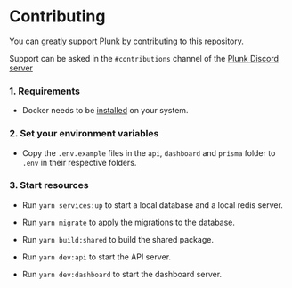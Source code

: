 # Contributing

You can greatly support Plunk by contributing to this repository.

Support can be asked in the `#contributions` channel of the [Plunk Discord server](https://useplunk.com/discord)

### 1. Requirements

- Docker needs to be [installed](https://docs.docker.com/engine/install/) on your system.

### 2. Set your environment variables

- Copy the `.env.example` files in the `api`, `dashboard` and `prisma` folder to `.env` in their respective folders.

### 3. Start resources

- Run `yarn services:up` to start a local database and a local redis server.
- Run `yarn migrate` to apply the migrations to the database.
- Run `yarn build:shared` to build the shared package.


- Run `yarn dev:api` to start the API server.
- Run `yarn dev:dashboard` to start the dashboard server.

